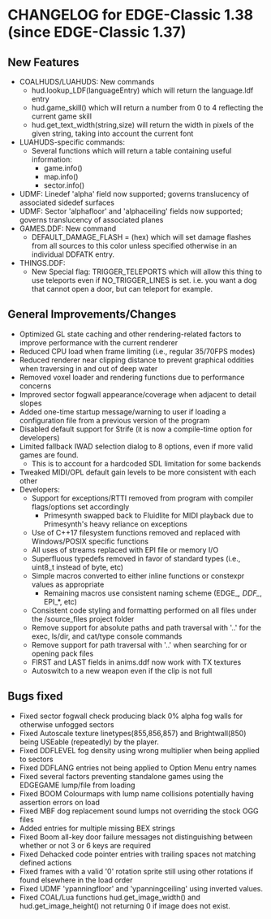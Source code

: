 CHANGELOG for EDGE-Classic 1.38 (since EDGE-Classic 1.37)
====================================

New Features
------------
- COALHUDS/LUAHUDS: New commands 
	- hud.lookup_LDF(languageEntry) which will return the language.ldf entry
	- hud.game_skill() which will return a number from 0 to 4 reflecting the current game skill
	- hud.get_text_width(string,size) will return the width in pixels of the given string, taking into account the current font
- LUAHUDS-specific commands:
  - Several functions which will return a table containing useful information:
    - game.info()
    - map.info()
    - sector.info()
- UDMF: Linedef 'alpha' field now supported; governs translucency of associated sidedef surfaces
- UDMF: Sector 'alphafloor' and 'alphaceiling' fields now supported; governs translucency of associated planes
- GAMES.DDF: New command 
	- DEFAULT_DAMAGE_FLASH = (hex) which will set damage flashes from all sources to this color unless specified otherwise in an individual DDFATK entry.
- THINGS.DDF: 
  - New Special flag: TRIGGER_TELEPORTS which will allow this thing to use teleports even if NO_TRIGGER_LINES is set. i.e. you want a dog that cannot open a door, but can teleport for example.



General Improvements/Changes
--------------------
- Optimized GL state caching and other rendering-related factors to improve performance with the current renderer
- Reduced CPU load when frame limiting (i.e., regular 35/70FPS modes)
- Reduced renderer near clipping distance to prevent graphical oddities when traversing in and out of deep water
- Removed voxel loader and rendering functions due to performance concerns
- Improved sector fogwall appearance/coverage when adjacent to detail slopes
- Added one-time startup message/warning to user if loading a configuration file from a previous version of the program
- Disabled default support for Strife (it is now a compile-time option for developers)
- Limited fallback IWAD selection dialog to 8 options, even if more valid games are found.
  - This is to account for a hardcoded SDL limitation for some backends
- Tweaked MIDI/OPL default gain levels to be more consistent with each other
- Developers:
  - Support for exceptions/RTTI removed from program with compiler flags/options set accordingly
    - Primesynth swapped back to Fluidlite for MIDI playback due to Primesynth's heavy reliance on exceptions
  - Use of C++17 filesystem functions removed and replaced with Windows/POSIX specific functions
  - All uses of streams replaced with EPI file or memory I/O
  - Superfluous typedefs removed in favor of standard types (i.e., uint8_t instead of byte, etc)
  - Simple macros converted to either inline functions or constexpr values as appropriate
    - Remaining macros use consistent naming scheme (EDGE_*, DDF_*, EPI_*, etc)
  - Consistent code styling and formatting performed on all files under the /source_files project folder
  - Remove support for absolute paths and path traversal with '..' for the exec, ls/dir, and cat/type console commands
  - Remove support for path traversal with '..' when searching for or opening pack files
  - FIRST and LAST fields in anims.ddf now work with TX textures
  - Autoswitch to a new weapon even if the clip is not full


Bugs fixed
----------
- Fixed sector fogwall check producing black 0% alpha fog walls for otherwise unfogged sectors
- Fixed Autoscale texture linetypes(855,856,857) and Brightwall(850) being USEable (repeatedly) by the player.
- Fixed DDFLEVEL fog density using wrong multiplier when being applied to sectors
- Fixed DDFLANG entries not being applied to Option Menu entry names
- Fixed several factors preventing standalone games using the EDGEGAME lump/file from loading
- Fixed BOOM Colourmaps with lump name collisions potentially having assertion errors on load
- Fixed MBF dog replacement sound lumps not overriding the stock OGG files
- Added entries for multiple missing BEX strings
- Fixed Boom all-key door failure messages not distinguishing between whether or not 3 or 6 keys are required
- Fixed Dehacked code pointer entries with trailing spaces not matching defined actions
- Fixed frames with a valid '0' rotation sprite still using other rotations if found elsewhere in the load order
- Fixed UDMF 'ypanningfloor' and 'ypanningceiling' using inverted values.
- Fixed COAL/Lua functions hud.get_image_width() and hud.get_image_height() not returning 0 if image does not exist.
